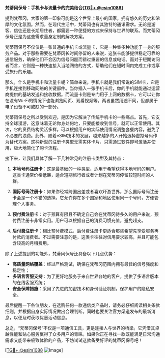 **梵蒂冈保号：手机卡与流量卡的完美结合[[TG💪+ @esim1088](https://t.me/s/esim1088)]**

提到梵蒂冈，大家的第一印象可能是这个世界上最小的国家，拥有悠久的历史和浓厚的文化氛围。然而，在现代生活中，梵蒂冈也有其独特的通讯需求。无论是游客、信徒还是长期居住者，都需要一种便捷的方式来保持与世界的联系。而梵蒂冈保号正是为这些需求量身定制的解决方案。

梵蒂冈保号不仅仅是一张普通的手机卡或流量卡，它是一种集多种功能于一身的服务产品。对于那些需要在梵蒂冈长时间停留的人来说，这张卡能够提供稳定可靠的通信服务，确保他们不会因为信号问题而错过重要的信息或电话。而对于短期访问者而言，它则是一种快速接入当地网络的方式，帮助他们在短时间内完成工作或享受旅行的乐趣。

那么，什么是手机卡和流量卡呢？简单来说，手机卡就是我们常说的SIM卡，它是手机连接到移动网络的关键部件。当你插入一张手机卡后，你的手机就能通过运营商提供的基站发送和接收数据。而流量卡则是专门用于上网的数据卡，它可以让你在没有Wi-Fi的情况下也能浏览网页、观看视频等。两者虽然用途不同，但都属于电子设备不可或缺的一部分。

梵蒂冈保号之所以受到欢迎，是因为它解决了传统手机卡的一些痛点。首先，它支持全球漫游，这意味着无论你身处何地，只要能接收到信号，就可以正常使用。其次，它的资费结构灵活多样，可以根据用户的实际使用情况调整套餐内容，避免了不必要的浪费。此外，随着eSIM技术的发展，越来越多的人开始选择虚拟号码作为替代方案。这种新型的注册卡类型无需实体卡片，只需通过软件即可激活并使用，极大地简化了购卡流程。

接下来，让我们具体了解一下几种常见的注册卡类型及其特点：

1. **本地号码注册卡**：这是最基础的一种类型，适用于希望获得本地号码的用户。这类卡通常价格低廉，适合短期旅行者或者计划在梵蒂冈停留较短时间的人群。
   
2. **国际号码注册卡**：如果你经常跨国出差或者喜欢环游世界，那么国际号码注册卡会是一个不错的选择。它允许你在多个国家和地区使用同一个号码，方便管理个人事务。

3. **预付费注册卡**：对于预算有限且不确定自己会在梵蒂冈待多久的用户来说，预付费注册卡非常实用。用户可以根据自己的消费习惯充值，避免超支。

4. **后付费注册卡**：相比预付费模式，后付费注册卡更适合那些希望先享受服务再付款的消费者。不过需要注意的是，这类卡往往对信用要求较高，并且可能包含较高的月租费用。

除了上述提到的功能外，梵蒂冈保号还具备以下几点优势：

- **高质量网络覆盖**：经过严格测试，确保在梵蒂冈范围内拥有最佳的信号强度和稳定性；
- **多语言客服支持**：为了更好地服务于来自世界各地的客户，提供了多语言版本的在线客服系统；
- **安全保障措施**：采用了先进的加密技术和身份验证机制，保护用户的隐私安全。

最后提醒一下各位朋友，在选购任何一款通信类产品时，请务必仔细阅读相关条款细则，并根据自身实际情况做出合理判断。同时也要关注官方渠道发布的最新消息，以便及时获取优惠活动信息。

总之，“梵蒂冈保号”不仅是一项通信工具，更是连接人与世界的桥梁。它凭借其卓越性能和贴心服务赢得了众多用户的青睐。如果你正在寻找一款既能满足日常沟通需求又能带来极致体验的产品，不妨试试这款备受好评的梵蒂冈保号吧！

[[TG💪+ @esim1088](https://t.me/s/esim1088) ![Image](https://i.postimg.cc/4NQfJmqS/Snipaste-2025-05-13-00-14-12.png)]